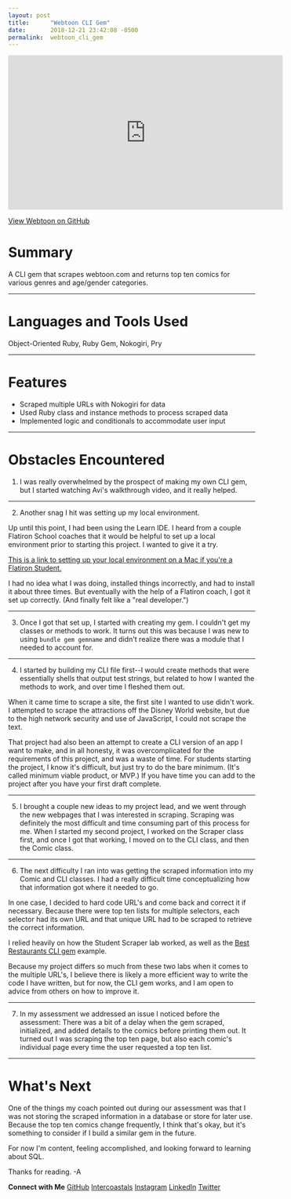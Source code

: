 ```yaml
---
layout: post
title:      "Webtoon CLI Gem"
date:       2018-12-21 23:42:08 -0500
permalink:  webtoon_cli_gem
---
```


<iframe width="560" height="315" src="https://www.youtube.com/embed/QaFhOpyFx_Y" frameborder="0" allow="accelerometer; autoplay; encrypted-media; gyroscope; picture-in-picture" allowfullscreen></iframe>

[View Webtoon on GitHub](https://github.com/helloamandamurphy/webtoon)
# Summary
A CLI gem that scrapes webtoon.com and returns top ten comics for various genres and age/gender categories.

***

# Languages and Tools Used
Object-Oriented Ruby, Ruby Gem, Nokogiri, Pry

***

# Features
* Scraped multiple URLs with Nokogiri for data
* Used Ruby class and instance methods to process scraped data
* Implemented logic and conditionals to accommodate user input

***

# Obstacles Encountered
1) I was really overwhelmed by the prospect of making my own CLI gem, but I started watching Avi's walkthrough video, and it really helped.

***

2) Another snag I hit was setting up my local environment. 

Up until this point, I had been using the Learn IDE. I heard from a couple Flatiron School coaches that it would be helpful to set up a local environment prior to starting this project. I wanted to give it a try. 

[This is a link to setting up your local environment on a Mac if you're a Flatiron Student.](https://help.learn.co/en/articles/900121-mac-osx-manual-environment-set-up)

I had no idea what I was doing, installed things incorrectly, and had to install it about three times. But eventually with the help of a Flatiron coach, I got it set up correctly. (And finally felt like a "real developer.")

***

3) Once I got that set up, I started with creating my gem. I couldn't get my classes or methods to work. It turns out this was because I was new to using `bundle gem gemname` and didn't realize there was a module that I needed to account for.
***

4) I started by building my CLI file first--I would create methods that were essentially shells that output test strings, but related to how I wanted the methods to work, and over time I fleshed them out. 

When it came time to scrape a site, the first site I wanted to use didn't work. I attempted to scrape the attractions off the Disney World website, but due to the high network security and use of JavaScript, I could not scrape the text. 

That project had also been an attempt to create a CLI version of an app I want to make, and in all honesty, it was overcomplicated for the requirements of this project, and was a waste of time. For students starting the project, I know it's difficult, but just try to do the bare minimum. (It's called minimum viable product, or MVP.) If you have time you can add to the project after you have your first draft complete.

***

5) I brought a couple new ideas to my project lead, and we went through the new webpages that I was interested in scraping. Scraping was definitely the most difficult and time consuming part of this process for me. When I started my second project, I worked on the Scraper class first, and once I got that working, I moved on to the CLI class, and then the Comic class.

***

6) The next difficulty I ran into was getting the scraped information into my Comic and CLI classes. I had a really difficult time conceptualizing how that information got where it needed to go.

In one case, I decided to hard code URL's and come back and correct it if necessary. Because there were top ten lists for multiple selectors, each selector had its own URL and that unique URL had to be scraped to retrieve the correct information.

I relied heavily on how the Student Scraper lab worked, as well as the [Best Restaurants CLI gem](https://github.com/dannyd4315/worlds-best-restaurants-cli-gem) example.

Because my project differs so much from these two labs when it comes to the multiple URL's, I believe there is likely a more efficient way to write the code I have written, but for now, the CLI gem works, and I am open to advice from others on how to improve it.

***

7) In my assessment we addressed an issue I noticed before the assessment: There was a bit of a delay when the gem scraped, initialized, and added details to the comics before printing them out. It turned out I was scraping the top ten page, but also each comic's individual page every time the user requested a top ten list.

***

# What's Next
One of the things my coach pointed out during our assessment was that I was not storing the scraped information in a database or store for later use. Because the top ten comics change frequently, I think that's okay, but it's something to consider if I build a similar gem in the future.

For now I'm content, feeling accomplished, and looking forward to learning about SQL.

Thanks for reading.
-A

**Connect with Me**
[GitHub](https://github.com/helloamandamurphy)
[Intercoastals](https://theintercoastals.com/)
[Instagram](https://www.instagram.com/intercoastals/)
[LinkedIn](https://www.linkedin.com/in/helloamandamurphy)
[Twitter](https://twitter.com/babiescatscode)

